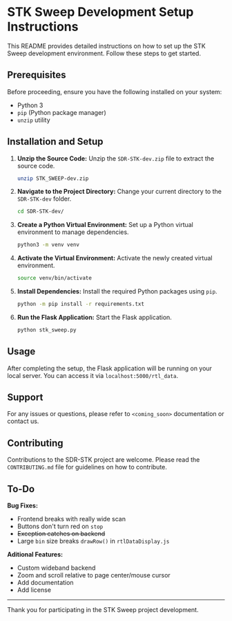 
# STK Sweep Development Setup Instructions

This README provides detailed instructions on how to set up the STK Sweep development environment. Follow these steps to get started.

## Prerequisites

Before proceeding, ensure you have the following installed on your system:
- Python 3
- `pip` (Python package manager)
- `unzip` utility

## Installation and Setup

1. **Unzip the Source Code:**
   Unzip the `SDR-STK-dev.zip` file to extract the source code.
   ```bash
   unzip STK_SWEEP-dev.zip
   ```

2. **Navigate to the Project Directory:**
   Change your current directory to the `SDR-STK-dev` folder.
   ```bash
   cd SDR-STK-dev/
   ```

3. **Create a Python Virtual Environment:**
   Set up a Python virtual environment to manage dependencies.
   ```bash
   python3 -m venv venv
   ```

4. **Activate the Virtual Environment:**
   Activate the newly created virtual environment.
   ```bash
   source venv/bin/activate
   ```

5. **Install Dependencies:**
   Install the required Python packages using `pip`.
   ```bash
   python -m pip install -r requirements.txt
   ```

6. **Run the Flask Application:**
   Start the Flask application.
   ```bash
   python stk_sweep.py
   ```

## Usage

After completing the setup, the Flask application will be running on your local server. You can access it via `localhost:5000/rtl_data`.

## Support

For any issues or questions, please refer to `<coming_soon>` documentation or contact us.

## Contributing

Contributions to the SDR-STK project are welcome. Please read the `CONTRIBUTING.md` file for guidelines on how to contribute.

## To-Do

**Bug Fixes:**
- Frontend breaks with really wide scan
- Buttons don't turn red on `stop`
- ~~Exception catches on backend~~
- Large `bin` size breaks `drawRow()` in `rtlDataDisplay.js`

**Aditional Features:**
- Custom wideband backend
- Zoom and scroll relative to page center/mouse cursor
- Add documentation
- Add license


---

Thank you for participating in the STK Sweep project development.
